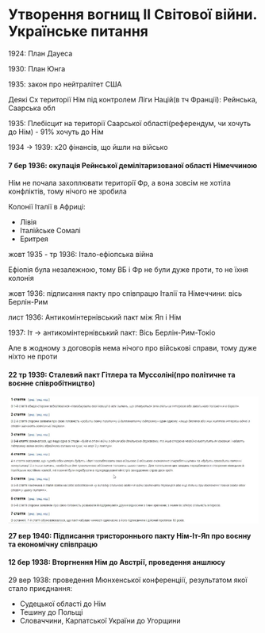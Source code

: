 # Утворення вогнищ ІІ Світової війни. Українське питання

1924: План Дауеса

1930: План Юнга

1935: закон про нейтралітет США

Деякі Сх території Нім під контролем Ліги Націй(в тч Франції): Рейнська, Саарська обл

1935: Плебісцит на території Саарської області(референдум, чи хочуть до Нім) - 91% хочуть до Нім

1934 -> 1939: x20 фінансів, що йшли на військо

#### 7 бер 1936: окупація Рейнської демілітаризованої області Німеччиною

Нім не почала захоплювати території Фр, а вона зовсім не хотіла конфліктів, тому нічого не зробила

Колонії Італії в Африці:
  - Лівія
  - Італійське Сомалі
  - Еритрея

жовт 1935 - тр 1936: Італо-ефіопська війна

Ефіопія була незалежною, тому ВБ і Фр не були дуже проти, то не їхня колонія

жовт 1936: підписання пакту про співпрацю Італії та Німеччини: вісь Берлін-Рим

лист 1936: Антикомінтернівський пакт між Яп і Нім

1937: Іт -> антикомінтернівський пакт: Вісь Берлін-Рим-Токіо

Але в жодному з договорів нема нічого про військові справи, тому дуже ніхто не проти

#### 22 тр 1939: Сталевий пакт Гітлера та Муссоліні(про політичне та воєнне співробітництво)

![Пункти](https://github.com/tazakaze/diapa/blob/main/%D0%86%D1%81%D1%82%D0%BE%D1%80%D1%96%D1%8F/%D0%A1%D1%82%D0%B0%D0%BB%D0%B5%D0%B2%D0%B8%D0%B9%20%D0%BF%D0%B0%D0%BA%D1%82.png)

**27 вер 1940: Підписання тристороннього пакту Нім-Іт-Яп про воєнну та економічну співпрацю**

#### 12 бер 1938: Вторгнення Нім до Австрії, проведення аншлюсу

29 вер 1938: проведення Мюнхенської конференціії, результатом якої стало приєднання:
  - Судецької області до Нім
  - Тешину до Польщі
  - Словаччини, Карпатської України до Угорщини
